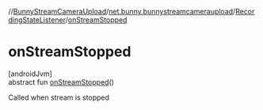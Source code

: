 //[BunnyStreamCameraUpload](../../../index.md)/[net.bunny.bunnystreamcameraupload](../index.md)/[RecordingStateListener](index.md)/[onStreamStopped](on-stream-stopped.md)

# onStreamStopped

[androidJvm]\
abstract fun [onStreamStopped](on-stream-stopped.md)()

Called when stream is stopped